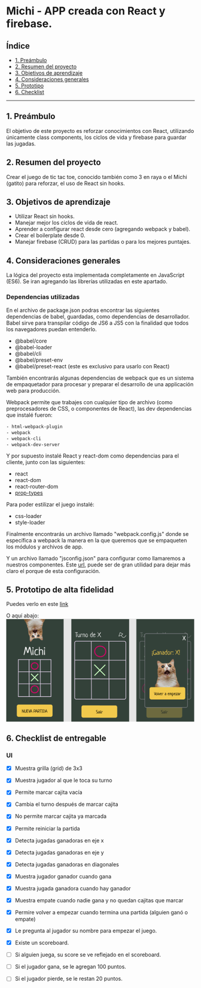 # Michi - APP creada con React y firebase.

## Índice

* [1. Preámbulo](#1-preámbulo)
* [2. Resumen del proyecto](#2-resumen-del-proyecto)
* [3. Objetivos de aprendizaje](#3-objetivos-de-aprendizaje)
* [4. Consideraciones generales](#4-consideraciones-generales)
* [5. Prototipo](#5-Prototipo)
* [6. Checklist](#6-checklist)

***

## 1. Preámbulo
El objetivo de este proyecto es reforzar conocimientos con React, utilizando únicamente class components, los ciclos de vida y
firebase para guardar las jugadas.

## 2. Resumen del proyecto
Crear el juego de tic tac toe, conocido también como 3 en raya o el Michi (gatito) para reforzar,
el uso de React sin hooks.

## 3. Objetivos de aprendizaje
- Utilizar React sin hooks.
- Manejar mejor los ciclos de vida de react.
- Aprender a configurar react desde cero (agregando webpack y babel).
- Crear el boilerplate desde 0.
- Manejar firebase (CRUD) para las partidas o para los mejores puntajes.

## 4. Consideraciones generales

La lógica del proyecto esta implementada completamente en JavaScript (ES6).
Se iran agregando las librerías utilizadas en este apartado. 

### Dependencias utilizadas
En el archivo de package.json podras encontrar las siguientes dependencias de babel, guardadas, como dependencias de desarrollador.
Babel sirve para transpilar código de JS6 a JS5 con la finalidad que todos los navegadores puedan entenderlo.
   - @babel/core 
   - @babel-loader 
   - @babel/cli
   - @babel/preset-env
   - @babel/preset-react (este es exclusivo para usarlo con React)

También encontrarás algunas dependencias de webpack que es un sistema de empaquetador para procesar y preparar el desarrollo de una applicación web para producción.

Webpack permite que trabajes con cualquier tipo de archivo (como preprocesadores de CSS, o componentes de React), las dev dependencias que instalé fueron:

    - html-webpack-plugin
    - webpack
    - webpack-cli
    - webpack-dev-server

Y por supuesto instalé React y react-dom como dependencias para el cliente, junto con las siguientes:
- react
- react-dom
- react-router-dom
- [prop-types](https://www.npmjs.com/package/prop-types)

Para poder estilizar el juego instalé:
 - css-loader
 - style-loader

Finalmente encontrarás un archivo llamado "webpack.config.js" donde se específica a webpack la manera en la que queremos que se empaqueten los módulos y archivos de app.

Y un archivo llamado "jsconfig.json" para configurar como llamaremos a nuestros componentes. Este [url](https://www.freecodecamp.org/news/how-to-set-up-deploy-your-react-app-from-scratch-using-webpack-and-babel-a669891033d4/),
puede ser de gran utilidad para dejar más claro el porque de esta configuración.
## 5. Prototipo de alta fidelidad

Puedes verlo en este [link](https://www.figma.com/file/cB9SdDPAL8rJ0XiDneGfHJ/tic-tac-toe?node-id=0%3A1)

O aquí abajo:
![prototipo](https://github.com/IselaReyesPerdomo94/CDMX007-TIC-TAC-TOE-RN/blob/master/public/img/prototipo.png)

## 6. Checklist de entregable

### UI

* [x] Muestra grilla (grid) de 3x3
* [x] Muestra jugador al que le toca su turno
* [x] Permite marcar cajita vacía
* [x] Cambia el turno después de marcar cajita
* [x] No permite marcar cajita ya marcada
* [x] Permite reiniciar la partida
* [x] Detecta jugadas ganadoras en eje x
* [x] Detecta jugadas ganadoras en eje y
* [x] Detecta jugadas ganadoras en diagonales
* [x] Muestra jugador ganador cuando gana
* [x] Muestra jugada ganadora cuando hay ganador
* [x] Muestra empate cuando nadie gana y no quedan cajitas que marcar
* [x] Permire volver a empezar cuando termina una partida (alguien ganó o empate)
* [x] Le pregunta al jugador su nombre para empezar el juego.
* [x] Existe un scoreboard.
* [ ] Si alguien juega, su score se ve reflejado en el scoreboard.
* [ ] Si el jugador gana, se le agregan 100 puntos.
* [ ] Si el jugador pierde, se le restan 20 puntos.



